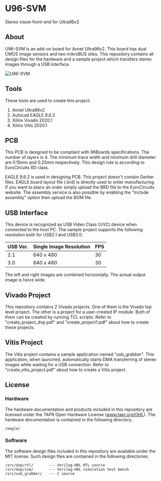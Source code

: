 # U96-SVM
Stereo vision front-end for Ultra96v2


## About
U96-SVM is an add-on board for Avnet Ultra96v2.
This board has dual CMOS image sensors and two mikroBUS sites.
This repository contains all design files for the hardware and a sample project 
which transfers stereo images through a USB interface.

![U96-SVM](https://github.com/sdoira/U96-SVM/blob/main/U96-SVM_320x240.png)


## Tools

These tools are used to create this project.
1. Avnet Ultra96v2
2. Autocad EAGLE 9.6.2
3. Xilinx Vivado 2020.1
4. Xilinx Vitis 2020.1


## PCB
This PCB is designed to be compliant with 96Boards specifications.
The number of layers is 4.
The minimum trace width and minimum drill diameter are 0.15mm and 0.25mm respectively.
This design rule is according to EuroCircuits 6D class.


EAGLE 9.6.2 is used in designing PCB.
This project doesn't contain Gerber files. EAGLE board layout file (.brd) is directly used to order manufacturing.
If you want to place an order simply upload the BRD file to the EuroCircuits website.
The assembly service is also possible by enabling the "Include assembly" option then upload the BOM file.


## USB Interface
This device is recognized as USB Video Class (UVC) device when connected to the host PC.
The sample project supports the following resolution both for USB2.1 and USB3.0.

| USB Ver. | Single Image Resolution | FPS  |
| :---     | :---                    | :--- |
| 2.1      | 640 x 480               | 30   |
| 3.0      | 640 x 480               | 30   |

The left and right images are combined horizontally.
The actual output image is twice wide.


## Vivado Project
This repository contains 2 Vivado projects.
One of them is the Vivado top level project.
The other is a project for a user-created IP module.
Both of them can be created by running TCL scripts.
Refer to "create_project_dvp.pdf" and "create_project1.pdf" about how to create these projects.


## Vitis Project
The Vitis project contains a sample application named "usb_grabber".
This application, when launched, automatically starts DMA transferring of stereo images while waiting for a USB connection.
Refer to "create_vitis_project.pdf" about how to create a Vitis project.


## License
### Hardware
The hardware documentation and products included in this repository are licensed under the TAPR Open Hardware License (www.tapr.org/OHL).
The hardware documentation is contained in the following directory.

	/eagle/

### Software
The software design files included in this repository are available under the MIT license.
Such design files are contained in the following directories.

	/src/dvp/rtl/		--- Verilog-HDL RTL source
	/src/dvp/sim/		--- Verilog-HDL simulation test bench
	/src/usb_grabber/	--- C source


